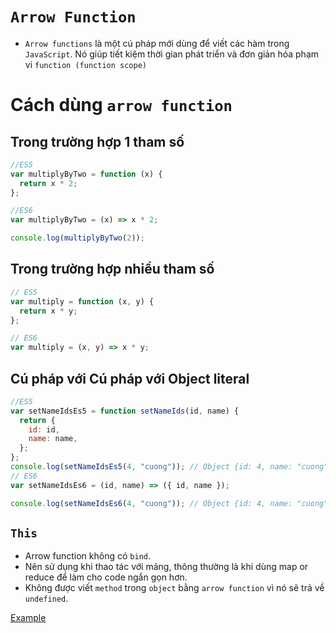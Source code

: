 # `Arrow Function`

- `Arrow functions` là một cú pháp mới dùng để viết các hàm trong `JavaScript`. Nó giúp tiết kiệm thời gian phát triển và đơn giản hóa phạm vi `function (function scope)`



# Cách dùng `arrow function`

## Trong trường hợp 1 tham số

```js
//ES5
var multiplyByTwo = function (x) {
  return x * 2;
};

//ES6
var multiplyByTwo = (x) => x * 2;

console.log(multiplyByTwo(2));
```

## Trong trường hợp nhiều tham số

```js
// ES5
var multiply = function (x, y) {
  return x * y;
};

// ES6
var multiply = (x, y) => x * y;
```

## Cú pháp với Cú pháp với Object literal

```js
//ES5
var setNameIdsEs5 = function setNameIds(id, name) {
  return {
    id: id,
    name: name,
  };
};
console.log(setNameIdsEs5(4, "cuong")); // Object {id: 4, name: "cuong"}
// ES6
var setNameIdsEs6 = (id, name) => ({ id, name });

console.log(setNameIdsEs6(4, "cuong")); // Object {id: 4, name: "cuong"}
```
## `This`
- Arrow function không có `bind`.
- Nên sử dụng khi thao tác với mảng, thông thường là khi dùng map or reduce để làm cho code ngắn gọn hơn.
- Không được viết `method` trong `object` bằng `arrow function` vì nó sẽ trả về `undefined`.

[Example](https://codepen.io/cuong021099/pen/YzZJyEa?editors=0012)